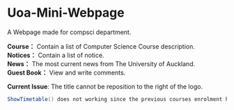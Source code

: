 # Uoa-Mini-Webpage 
A Webpage made for compsci department.

**Course：** Contain a list of Computer Science Course description.  <br>
**Notices：** Contain a list of notice. <br>
**News：** The most current news from The University of Auckland. <br>
**Guest Book：** View and write comments.<br>

**Current Issue**:
The title cannot be reposition to the right of the logo.

```c#
ShowTimetable() does not working since the previous courses enrolment have closed.
```
